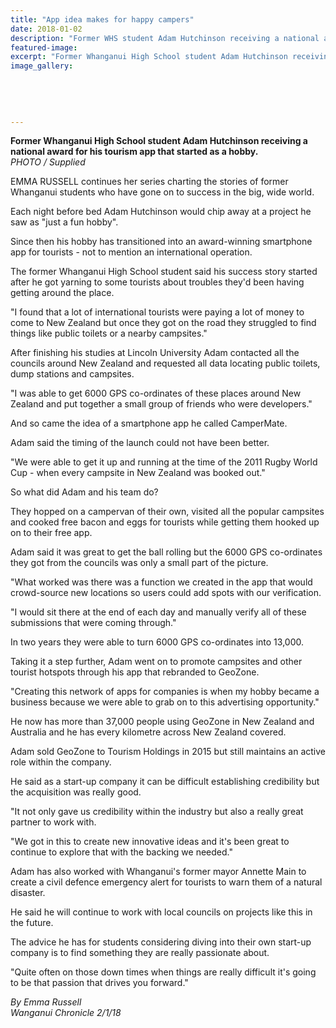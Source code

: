 ```yaml
---
title: "App idea makes for happy campers"
date: 2018-01-02
description: "Former WHS student Adam Hutchinson receiving a national award for his tourism app that started as a hobby..."
featured-image: 
excerpt: "Former Whanganui High School student Adam Hutchinson receiving a national award for his tourism app that started as a hobby."
image_gallery:
	
	
	
	
	
---
```


<p><span><strong>Former Whanganui High School student Adam Hutchinson receiving a national award for his tourism app that started as a hobby.</strong> <br /><em>PHOTO / Supplied</em></span></p>
<p class="element element-paragraph">EMMA RUSSELL continues her series charting the stories of former Whanganui students who have gone on to success in the big, wide world.</p>
<p class="element element-paragraph">Each night before bed Adam Hutchinson would chip away at a project he saw as "just a fun hobby".</p>
<p class="element element-paragraph">Since then his hobby has transitioned into an award-winning smartphone app for tourists - not to mention an international operation.</p>
<p class="element element-paragraph">The former Whanganui High School student said his success story started after he got yarning to some tourists about troubles they'd been having getting around the place.</p>
<p class="element element-paragraph">"I found that a lot of international tourists were paying a lot of money to come to New Zealand but once they got on the road they struggled to find things like public toilets or a nearby campsites."</p>
<p class="element element-paragraph">After finishing his studies at Lincoln University Adam contacted all the councils around New Zealand and requested all data locating public toilets, dump stations and campsites.</p>
<p class="element element-paragraph">"I was able to get 6000 GPS co-ordinates of these places around New Zealand and put together a small group of friends who were developers."</p>
<p class="element element-paragraph">And so came the idea of a smartphone app he called CamperMate.</p>
<p class="element element-paragraph">Adam said the timing of the launch could not have been better.</p>
<p class="element element-paragraph">"We were able to get it up and running at the time of the 2011 Rugby World Cup - when every campsite in New Zealand was booked out."</p>
<p class="element element-paragraph">So what did Adam and his team do?</p>
<p class="element element-paragraph">They hopped on a campervan of their own, visited all the popular campsites and cooked free bacon and eggs for tourists while getting them hooked up on to their free app.</p>
<p class="element element-paragraph">Adam said it was great to get the ball rolling but the 6000 GPS co-ordinates they got from the councils was only a small part of the picture.</p>
<p class="element element-paragraph">"What worked was there was a function we created in the app that would crowd-source new locations so users could add spots with our verification.</p>
<p class="element element-paragraph">"I would sit there at the end of each day and manually verify all of these submissions that were coming through."</p>
<p class="element element-paragraph">In two years they were able to turn 6000 GPS co-ordinates into 13,000.</p>
<p class="element element-paragraph">Taking it a step further, Adam went on to promote campsites and other tourist hotspots through his app that rebranded to GeoZone.</p>
<p class="element element-paragraph">"Creating this network of apps for companies is when my hobby became a business because we were able to grab on to this advertising opportunity."</p>
<p class="element element-paragraph">He now has more than 37,000 people using GeoZone in New Zealand and Australia and he has every kilometre across New Zealand covered.</p>
<p class="element element-paragraph">Adam sold GeoZone to Tourism Holdings in 2015 but still maintains an active role within the company.</p>
<p class="element element-paragraph">He said as a start-up company it can be difficult establishing credibility but the acquisition was really good.</p>
<p class="element element-paragraph">"It not only gave us credibility within the industry but also a really great partner to work with.</p>
<p class="element element-paragraph">"We got in this to create new innovative ideas and it's been great to continue to explore that with the backing we needed."</p>
<p class="element element-paragraph">Adam has also worked with Whanganui's former mayor Annette Main to create a civil defence emergency alert for tourists to warn them of a natural disaster.</p>
<p class="element element-paragraph">He said he will continue to work with local councils on projects like this in the future.</p>
<p class="element element-paragraph">The advice he has for students considering diving into their own start-up company is to find something they are really passionate about.</p>
<p class="element element-paragraph">"Quite often on those down times when things are really difficult it's going to be that passion that drives you forward."</p>
<p><em>By Emma Russell</em><br /><em>Wanganui Chronicle 2/1/18</em></p>

